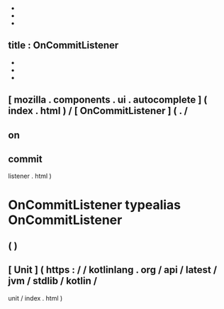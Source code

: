 -
-
-
title
:
OnCommitListener
-
-
-
-
[
mozilla
.
components
.
ui
.
autocomplete
]
(
index
.
html
)
/
[
OnCommitListener
]
(
.
/
-
on
-
commit
-
listener
.
html
)
#
OnCommitListener
typealias
OnCommitListener
=
(
)
-
>
[
Unit
]
(
https
:
/
/
kotlinlang
.
org
/
api
/
latest
/
jvm
/
stdlib
/
kotlin
/
-
unit
/
index
.
html
)

